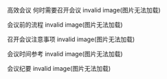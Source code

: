 高效会议
何时需要召开会议
invalid image(图片无法加载)

会议前的流程
invalid image(图片无法加载)

召开会议注意事项
invalid image(图片无法加载)

会议时间参考
invalid image(图片无法加载)

会议纪要
invalid image(图片无法加载)